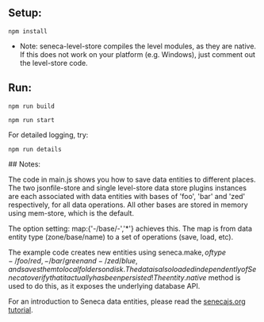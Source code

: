 
## Setup:
```
npm install
```

* Note: seneca-level-store compiles the level modules, as they are
native.  If this does not work on your platform (e.g. Windows), just
comment out the level-store code.


## Run:
```
npm run build
```

```
npm run start
```

For detailed logging, try:
```
npm run details
```

## Notes:

The code in main.js shows you how to save data entities to different
places. The two jsonfile-store and single level-store data store
plugins instances are each associated with data entities with bases of
'foo', 'bar' and 'zed' respectively, for all data operations. All
other bases are stored in memory using mem-store, which is the
default.

The option setting: map:{'-/base/-','*'} achieves this. The map is
from data entity type (zone/base/name) to a set of operations (save,
load, etc).

The example code creates new entities using seneca.make$, of type
-/foo/red, -/bar/green and -/zed/blue, and saves them to local folders
on disk. The data is also loaded independently of Seneca to verify
that it actually has been persisted! The entity.native$ method is used
to do this, as it exposes the underlying database API.

For an introduction to Seneca data entities, please read the
[senecajs.org tutorial](http://senecajs.org/tutorials/understanding-data-entities.html).






